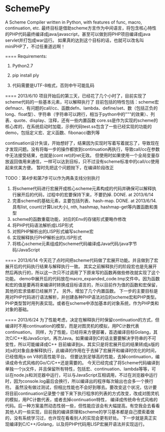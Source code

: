 SchemePy
=====
A Scheme Compiler written in Python,
with features of func, macro, continuation, etc.
最终目标是借助scheme方言作为中间语言，将包含核心特性的PHP代码最终编译成java/javascript，甚至可以做到将PHP项目编译成java servlet并打包成war运行。
如果真的达到这个目标的话，也就可以改名叫miniPHP了，不过任重道远啊！

====
Requirements:
1. Python2.7

2. pip install ply

3. 代码需要是UTF-8格式，否则中午可能乱码

====
2013/6/10
项目开始后的第三天，已经花了几个小时了，目前实现了scheme代码的一些基本元素，可以解释执行了
目前包括的特性包括：scheme宏defmacr、有问题的call/cc、函数defn、lambda、define/set、数（包括正负的long、float型）、字符串（字符串可以跨行，相当于python中的"""的效果）、列表、quote、display、注释，还有一些内置函数
core.ss是作为实现的scheme的核心库的，在系统启动时加载，示例代码test.ss包含了一些已经实现的功能的demo，包括定义宏、定义函数、fibonacci数列等

continuation设计失误，开始想好了，结果因为实现时写着写着就忘了，导致现在才发现问题。没有将每一步的操作都放到continuation再执行，导致call/cc在参数中无法接受结果，也就是(cont ret)的ret无效。
但使用时如果使用一个全局变量存放返回值用来通信，一样可以达到目标，只不过没有scheme标准中的call/cc使用起来优美方便。
暂时先把这个问题抛下，在编译阶段改正

TODO：第4步和第7步可以作为两条支线分别执行
1. 将scheme代码进行宏展开成核心scheme元素构成的代码并确保可以解释执行展开后的代码，过程中的宏要保持下来，不要扔掉. DONE. at 2013/6/14
2. 完善scheme的基础元素，主要包括列表、hash-map. DONE. at 2013/6/14. 具有list, count(计算List大小), nth, hashmap, hashmap-get等内置函数和类型
3. scheme的函数重载功能，对应的Env的存储形式要略作修改
4. 将PHP代码语法解析成LISP形式
5. 对照PHP解析出的LISP形式编写scheme宏
6. 实现解释执行PHP解析出的LISP形式
7. 将核心scheme元素组成的scheme代码编译成Java代码/java字节码/JavaScript

====
2013/6/14
今天花了点时间把scheme代码做了宏展开功能。并且做到了宏展开后的代码执行结果与解释执行一致。
其实之前解释执行的阶段宏也是先展开然后再执行的，所以这一次只不过调用了下原来写的函数再做些修改就实现了这个功能。
demo中展开后的代码放在macro_expanded_code.tmp文件中。因为函数和宏的值是要再将来编译时转换成目标语言的，所以目前作为值的函数和宏保留，其他的宏求值都已经展开了。
另外，增加了几个内置函数。
下一步的主要目标是用对PHP代码进行语法解析，并创建各种PHP语法对应的scheme宏和PHP类型。PHP类型暂时用列表实现。或者在scheme中添加基本的对象系统，作为PHP类和对象的基础。

====
2013/6/24
为了性能考虑，决定在解释执行时保留continuation的方式，但编译时不用continuation的模型，而是对图灵机的模拟，用PC计数代表continuation。
同样，为了性能，已经将来方便部署，首选编译目标Golang，其次C/C++和JavaScript，再次Java。如果编译到C的话主要要解决字符串的不可变性，所以可能编译成C++
目前编译到js，其实只是将宏展开后的结果转成js版的对js的对象自身解释执行，此编译的作用在于去掉了宏展开和编译时优化的时间，已经借用js on V8的高性能平台。
但要达到足够高的性能，去掉continuation，编译成命令式风格的Go/C/C++还是需要的。
今天已经完成了将Scheme代码编译到单独一个js文件，并且保留所有特性，包括宏、continuation、lambda等等，可以在node.js和浏览器中运行，可以与JavaScript互相调用，不过在浏览器中运行时，因为console.log最后会换行，所以编译出的程序每次输出也会多一个换行符。
虽然没有做过测试，但相比性能也不会好到哪去。要改变这个状况，估计要将目前continuation记录整个接下来下执行程序的列表的方式改变，改成对图灵机的模拟，用PC计数代表，或者去掉continuation特性，
编译成传统命令式风格的代码。后一种方案虽然动态性弱一些，但性能应该会有大幅提高。有空我会去看看其他人的一些实现，目前我的编译原理和scheme的学习基本都是自己摸索着做的，没有系统学习过，也许现在看看别人的实现会更有好处。
下一步就是真正实现编译到C/C++/Golang，以及将PHP代码用LISP宏展开语法并实现运行。
